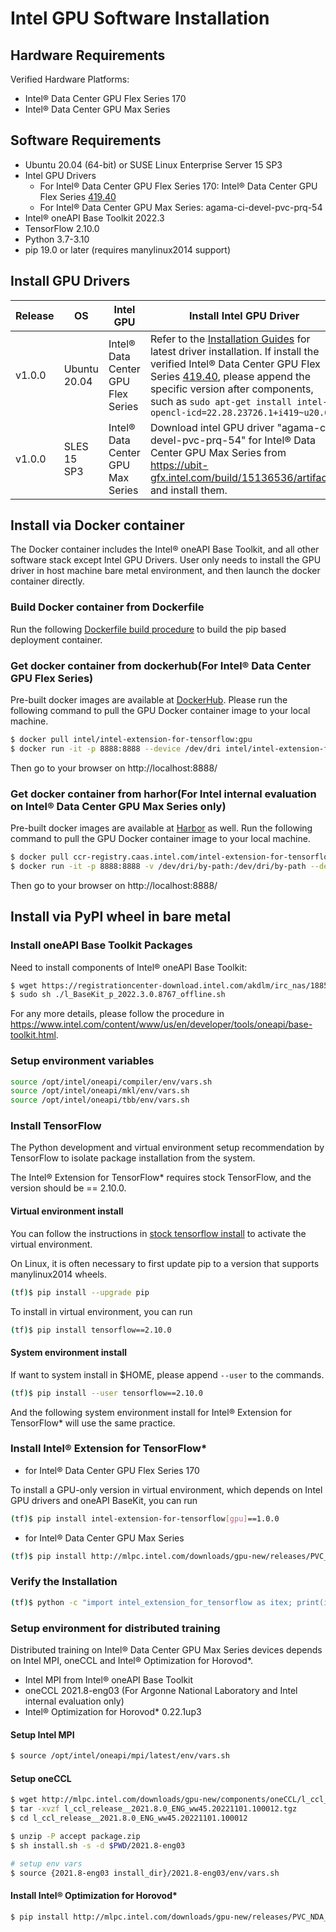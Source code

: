 # Intel GPU Software Installation 

## Hardware Requirements

Verified Hardware Platforms:
 - Intel® Data Center GPU Flex Series 170
 - Intel® Data Center GPU Max Series

## Software Requirements

- Ubuntu 20.04 (64-bit) or SUSE Linux Enterprise Server 15 SP3
- Intel GPU Drivers 
  - For Intel® Data Center GPU Flex Series 170: Intel® Data Center GPU Flex Series [419.40](https://dgpu-docs.intel.com/releases/stable_419_40_20220914.html)
  - For Intel® Data Center GPU Max Series: agama-ci-devel-pvc-prq-54
- Intel® oneAPI Base Toolkit 2022.3
- TensorFlow 2.10.0
- Python 3.7-3.10
- pip 19.0 or later (requires manylinux2014 support)

  
## Install GPU Drivers

|Release|OS|Intel GPU|Install Intel GPU Driver|
|-|-|-|-|
|v1.0.0|Ubuntu 20.04|Intel® Data Center GPU Flex Series| Refer to the [Installation Guides](https://dgpu-docs.intel.com/installation-guides/ubuntu/ubuntu-focal-dc.html) for latest driver installation. If install the verified Intel® Data Center GPU Flex Series [419.40](https://dgpu-docs.intel.com/releases/stable_419_40_20220914.html), please append the specific version after components, such as `sudo apt-get install intel-opencl-icd=22.28.23726.1+i419~u20.04`|
|v1.0.0|SLES 15 SP3|Intel® Data Center GPU Max Series| Download intel GPU driver "agama-ci-devel-pvc-prq-54" for Intel® Data Center GPU Max Series from https://ubit-gfx.intel.com/build/15136536/artifacts, and install them. |



## Install via Docker container

The Docker container includes the Intel® oneAPI Base Toolkit, and all other software stack except Intel GPU Drivers. User only needs to install the GPU driver in host machine bare metal environment, and then launch the docker container directly. 



### Build Docker container from Dockerfile

Run the following [Dockerfile build procedure](./../../docker/README.md) to build the pip based deployment container.



### Get docker container from dockerhub(For Intel® Data Center GPU Flex Series)

Pre-built docker images are available at [DockerHub](https://hub.docker.com/r/intel/intel-extension-for-tensorflow/tags).
Please run the following command to pull the GPU Docker container image to your local machine.

```bash
$ docker pull intel/intel-extension-for-tensorflow:gpu
$ docker run -it -p 8888:8888 --device /dev/dri intel/intel-extension-for-tensorflow:gpu
```
Then go to your browser on http://localhost:8888/



### Get docker container from harhor(For Intel internal evaluation on Intel® Data Center GPU Max Series only)

Pre-built docker images are available at [Harbor](https://ccr-registry.caas.intel.com/harbor/projects/519/repositories/gpu-max) as well.
Run the following command to pull the GPU Docker container image to your local machine.

```bash
$ docker pull ccr-registry.caas.intel.com/intel-extension-for-tensorflow/gpu-max
$ docker run -it -p 8888:8888 -v /dev/dri/by-path:/dev/dri/by-path --device /dev/dri ccr-registry.caas.intel.com/intel-extension-for-tensorflow/gpu-max
```
Then go to your browser on http://localhost:8888/



## Install via PyPI wheel in bare metal

### Install oneAPI Base Toolkit Packages

Need to install components of Intel® oneAPI Base Toolkit:

```bash
$ wget https://registrationcenter-download.intel.com/akdlm/irc_nas/18852/l_BaseKit_p_2022.3.0.8767_offline.sh
$ sudo sh ./l_BaseKit_p_2022.3.0.8767_offline.sh
```

For any more details, please follow the procedure in https://www.intel.com/content/www/us/en/developer/tools/oneapi/base-toolkit.html.

### Setup environment variables
```bash
source /opt/intel/oneapi/compiler/env/vars.sh
source /opt/intel/oneapi/mkl/env/vars.sh
source /opt/intel/oneapi/tbb/env/vars.sh
```

### Install TensorFlow

The Python development and virtual environment setup recommendation by TensorFlow to isolate package installation from the system.

The Intel® Extension for TensorFlow* requires stock TensorFlow, and the version should be == 2.10.0. 


#### Virtual environment install 

You can follow the instructions in [stock tensorflow install](https://www.tensorflow.org/install/pip#step-by-step_instructions) to activate the virtual environment.

On Linux, it is often necessary to first update pip to a version that supports manylinux2014 wheels.
```bash
(tf)$ pip install --upgrade pip
```

To install in virtual environment, you can run 
```bash
(tf)$ pip install tensorflow==2.10.0
```

#### System environment install 
If want to system install in $HOME, please append `--user` to the commands.
```bash
(tf)$ pip install --user tensorflow==2.10.0
```
And the following system environment install for Intel® Extension for TensorFlow* will use the same practice. 

### Install Intel® Extension for TensorFlow*

- for Intel® Data Center GPU Flex Series 170

To install a GPU-only version in virtual environment, which depends on Intel GPU drivers and oneAPI BaseKit, you can run

```bash
(tf)$ pip install intel-extension-for-tensorflow[gpu]==1.0.0
```



- for Intel® Data Center GPU Max Series

```bash
(tf)$ pip install http://mlpc.intel.com/downloads/gpu-new/releases/PVC_NDA_2022ww45/ITEX/RC3/intel_extension_for_tensorflow-1.0.0-cp39-cp39-linux_x86_64.whl http://mlpc.intel.com/downloads/gpu-new/releases/PVC_NDA_2022ww45/ITEX/RC3/intel_extension_for_tensorflow_lib-1.0.0.1-cp39-cp39-linux_x86_64.whl
```



### Verify the Installation 

```bash
(tf)$ python -c "import intel_extension_for_tensorflow as itex; print(itex.__version__)"
```



### Setup environment for distributed training

Distributed training on Intel® Data Center GPU Max Series devices depends on Intel MPI, oneCCL and Intel® Optimization for Horovod*.

- Intel MPI from Intel® oneAPI Base Toolkit
- oneCCL 2021.8-eng03 (For Argonne National Laboratory and Intel internal evaluation only)
- Intel® Optimization for Horovod* 0.22.1up3



#### Setup Intel MPI

```bash
$ source /opt/intel/oneapi/mpi/latest/env/vars.sh
```



#### Setup oneCCL

```bash
$ wget http://mlpc.intel.com/downloads/gpu-new/components/oneCCL/l_ccl_release__2021.8.0_ENG_ww45.20221101.100012.tgz
$ tar -xvzf l_ccl_release__2021.8.0_ENG_ww45.20221101.100012.tgz
$ cd l_ccl_release__2021.8.0_ENG_ww45.20221101.100012

$ unzip -P accept package.zip
$ sh install.sh -s -d $PWD/2021.8-eng03

# setup env vars
$ source {2021.8-eng03 install_dir}/2021.8-eng03/env/vars.sh
```



#### Install Intel® Optimization for Horovod*

```bash
$ pip install http://mlpc.intel.com/downloads/gpu-new/releases/PVC_NDA_2022ww45/ITEX/RC3/intel_optimization_for_horovod-0.22.1up3-cp39-cp39-linux_x86_64.whl
```



